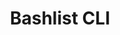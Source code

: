 ---
title: Bashlist CLI
dateMonthYear: December 2022
description:  A ToDo Cli package manager
type: page
topic: project
link: "https://github.com/Oluwaseun241/bashlist_cli"
image: "/images/bash.jpg"
---